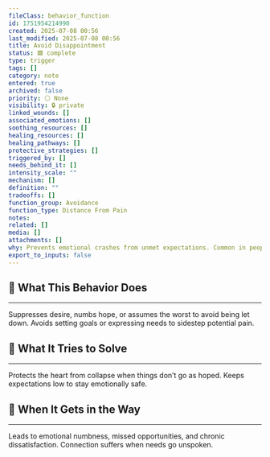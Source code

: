 ```yaml
---
fileClass: behavior_function
id: 1751954214990
created: 2025-07-08 00:56
last_modified: 2025-07-08 00:56
title: Avoid Disappointment
status: 🟩 complete
type: trigger
tags: []
category: note
entered: true
archived: false
priority: ⚪ None
visibility: 🔒 private
linked_wounds: []
associated_emotions: []
soothing_resources: []
healing_resources: []
healing_pathways: []
protective_strategies: []
triggered_by: []
needs_behind_it: []
intensity_scale: ""
mechanism: []
definition: ""
tradeoffs: []
function_group: Avoidance
function_type: Distance From Pain
notes: 
related: []
media: []
attachments: []
why: Prevents emotional crashes from unmet expectations. Common in people who’ve faced frequent letdowns in caregivers or partners.
export_to_inputs: false
---
```


## 🧠 What This Behavior Does
---
Suppresses desire, numbs hope, or assumes the worst to avoid being let down. Avoids setting goals or expressing needs to sidestep potential pain.

## 🔁 What It Tries to Solve
---
Protects the heart from collapse when things don’t go as hoped. Keeps expectations low to stay emotionally safe.

## 🚧 When It Gets in the Way
---
Leads to emotional numbness, missed opportunities, and chronic dissatisfaction. Connection suffers when needs go unspoken.
